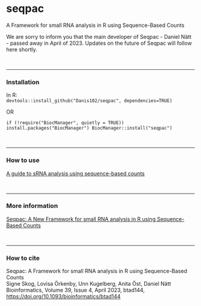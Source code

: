 # seqpac
A Framework for small RNA analysis in R using Sequence-Based Counts

We are sorry to inform you that the main developer of Seqpac - Daniel Nätt - passed away in April of 2023. Updates on the future of Seqpac will follow here shortly. 

<br>

---
### Installation
In R:<br>
`devtools::install_github("Danis102/seqpac", dependencies=TRUE)`

OR

`if (!require("BiocManager", quietly = TRUE))
    install.packages("BiocManager")
BiocManager::install("seqpac")`

<br>



---
### How to use 
[A guide to sRNA analysis using sequence-based counts](https://github.com/Danis102/seqpac/raw/D_vingette_updates_21_09_28/vignettes/seqpac_-_A_guide_to_sRNA_analysis_using_sequence-based_counts.pdf)

<br>

---
### More information
[Seqpac: A New Framework for small RNA analysis in R using Sequence-Based Counts](https://www.biorxiv.org/content/10.1101/2021.03.19.436151v1)

<br>

---
### How to cite
Seqpac: A Framework for small RNA analysis in R using Sequence-Based Counts
<br>
Signe Skog, Lovisa Örkenby, Unn Kugelberg, Anita Öst, Daniel Nätt<br>
Bioinformatics, Volume 39, Issue 4, April 2023, btad144, https://doi.org/10.1093/bioinformatics/btad144
